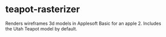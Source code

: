 # teapot-rasterizer
Renders wireframes 3d models in Applesoft Basic for an apple 2. Includes the Utah Teapot model by default.
